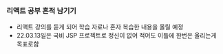 ### 리액트 공부 흔적 남기기
 
- 리액트 강의를 듣게 되어 학습 자료나  혼자 복습한 내용을 올릴 예정
- 22.03.13일은 국비 JSP 프로젝트로 정신이 없어 적어도 이틀에 한번은 올리는게 목표로함

